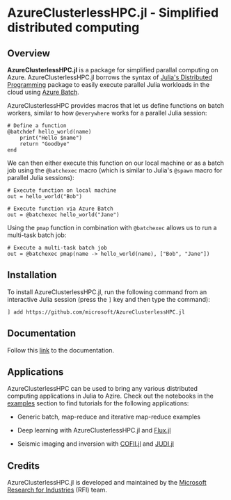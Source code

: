 
# AzureClusterlessHPC.jl - Simplified distributed computing

## Overview

**AzureClusterlessHPC.jl** is a package for simplified parallal computing on Azure. AzureClusterlessHPC.jl borrows the syntax of [Julia's Distributed Programming](https://docs.julialang.org/en/v1/stdlib/Distributed/) package to easily execute parallel Julia workloads in the cloud using [Azure Batch](https://azure.microsoft.com/en-us/services/batch/).

AzureClusterlessHPC provides macros that let us define functions on batch workers, similar to how `@everywhere` works for a parallel Julia session:

```
# Define a function
@batchdef hello_world(name)
    print("Hello $name")
    return "Goodbye"
end
```

We can then either execute this function on our local machine or as a batch job using the `@batchexec` macro (which is similar to Julia's `@spawn` macro for parallel Julia sessions):

```
# Execute function on local machine
out = hello_world("Bob")

# Execute function via Azure Batch
out = @batchexec hello_world("Jane")
```

Using the `pmap` function in combination with `@batchexec` allows us to run a multi-task batch job:

```
# Execute a multi-task batch job
out = @batchexec pmap(name -> hello_world(name), ["Bob", "Jane"])
```

## Installation

To install AzureClusterlessHPC.jl, run the following command from an interactive Julia session (press the `]` key and then type the command):

```
] add https://github.com/microsoft/AzureClusterlessHPC.jl
```

## Documentation

Follow this [link](https://microsoft.github.io/AzureClusterlessHPC.jl/) to the documentation.


## Applications

AzureClusterlessHPC can be used to bring any various distributed computing applications in Julia to Azire. Check out the notebooks in the [examples]() section to find tutorials for the following applications:

- Generic batch, map-reduce and iterative map-reduce examples

- Deep learning with AzureClusterlessHPC.jl and [Flux.jl](https://github.com/FluxML)

- Seismic imaging and inversion with [COFII.jl](https://github.com/ChevronETC/Examples) and [JUDI.jl](https://github.com/slimgroup/JUDI.jl)


## Credits

AzureClusterlessHPC.jl is developed and maintained by the [Microsoft Research for Industries](https://www.microsoft.com/en-us/research/group/research-for-industry/) (RFI) team. 
